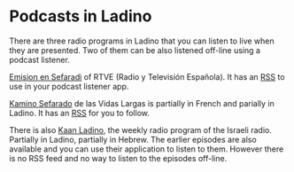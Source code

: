 # Podcasts in Ladino

There are three radio programs in Ladino that you can listen to live when they are presented.
Two of them can be also listened off-line using a podcast listener.

[Emision en Sefaradi](https://www.rtve.es/play/audios/emision-en-sefardi/) of RTVE (Radio y Televisión Española).
It has an [RSS](http://www.rtve.es/api/programas/33758/audios.rss) to use in your podcast listener app.

[Kamino Sefarado](https://radiorcj.info/emissions/kamino-sefarad/) de las Vidas Largas is partially in French and parially in Ladino.
It has an [RSS](https://radiorcj.info/emissions/kamino-sefarad/?flux=rss) for you to follow.


There is also [Kaan Ladino](https://www.kan.org.il/radio/program.aspx/?progId=1135), the weekly radio program of the Israeli radio.
Partially in Ladino, partially in Hebrew. The earlier episodes are also available and you can use their application to listen to them.
However there is no RSS feed and no way to listen to the episodes off-line.

